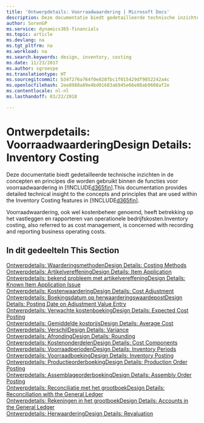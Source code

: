 ```yaml
---
title: 'Ontwerpdetails: Voorraadwaardering | Microsoft Docs'
description: Deze documentatie biedt gedetailleerde technische inzichten in de concepten en principes die worden gebruikt binnen de functies voor voorraadwaardering in Finance and Operations, Business edition.
author: SorenGP
ms.service: dynamics365-financials
ms.topic: article
ms.devlang: na
ms.tgt_pltfrm: na
ms.workload: na
ms.search.keywords: design, inventory, costing
ms.date: 11/23/2017
ms.author: sgroespe
ms.translationtype: HT
ms.sourcegitcommit: b34f276a764f0e828fbc1f015429df9852242a4c
ms.openlocfilehash: 2ee8988a89e4bd01683a6945e66e08ab9608af2e
ms.contentlocale: nl-nl
ms.lasthandoff: 03/22/2018

---
```

# <a name="design-details-inventory-costing"></a><span data-ttu-id="5eb30-103">Ontwerpdetails: Voorraadwaardering</span><span class="sxs-lookup"><span data-stu-id="5eb30-103">Design Details: Inventory Costing</span></span>
<span data-ttu-id="5eb30-104">Deze documentatie biedt gedetailleerde technische inzichten in de concepten en principes die worden gebruikt binnen de functies voor voorraadwaardering in [!INCLUDE[d365fin](includes/d365fin_md.md)].</span><span class="sxs-lookup"><span data-stu-id="5eb30-104">This documentation provides detailed technical insight to the concepts and principles that are used within the Inventory Costing features in [!INCLUDE[d365fin](includes/d365fin_md.md)].</span></span>  

<span data-ttu-id="5eb30-105">Voorraadwaardering, ook wel kostenbeheer genoemd, heeft betrekking op het vastleggen en rapporteren van operationele bedrijfskosten.</span><span class="sxs-lookup"><span data-stu-id="5eb30-105">Inventory costing, also referred to as cost management, is concerned with recording and reporting business operating costs.</span></span>  

## <a name="in-this-section"></a><span data-ttu-id="5eb30-106">In dit gedeelte</span><span class="sxs-lookup"><span data-stu-id="5eb30-106">In This Section</span></span>  
[<span data-ttu-id="5eb30-107">Ontwerpdetails: Waarderingsmethoden</span><span class="sxs-lookup"><span data-stu-id="5eb30-107">Design Details: Costing Methods</span></span>](design-details-costing-methods.md)  
[<span data-ttu-id="5eb30-108">Ontwerpdetails: Artikelvereffening</span><span class="sxs-lookup"><span data-stu-id="5eb30-108">Design Details: Item Application</span></span>](design-details-item-application.md)  
[<span data-ttu-id="5eb30-109">Ontwerpdetails: bekend probleem met artikelvereffening</span><span class="sxs-lookup"><span data-stu-id="5eb30-109">Design Details: Known Item Application Issue</span></span>](design-details-inventory-zero-level-open-item-ledger-entries.md)  
[<span data-ttu-id="5eb30-110">Ontwerpdetails: Kostenwaardering</span><span class="sxs-lookup"><span data-stu-id="5eb30-110">Design Details: Cost Adjustment</span></span>](design-details-cost-adjustment.md)  
[<span data-ttu-id="5eb30-111">Ontwerpdetails: Boekingsdatum op herwaarderingswaardepost</span><span class="sxs-lookup"><span data-stu-id="5eb30-111">Design Details: Posting Date on Adjustment Value Entry</span></span>](design-details-inventory-adjustment-value-entry-posting-date.md)  
[<span data-ttu-id="5eb30-112">Ontwerpdetails: Verwachte kostenboeking</span><span class="sxs-lookup"><span data-stu-id="5eb30-112">Design Details: Expected Cost Posting</span></span>](design-details-expected-cost-posting.md)  
[<span data-ttu-id="5eb30-113">Ontwerpdetails: Gemiddelde kostprijs</span><span class="sxs-lookup"><span data-stu-id="5eb30-113">Design Details: Average Cost</span></span>](design-details-average-cost.md)  
[<span data-ttu-id="5eb30-114">Ontwerpdetails: Verschil</span><span class="sxs-lookup"><span data-stu-id="5eb30-114">Design Details: Variance</span></span>](design-details-variance.md)  
[<span data-ttu-id="5eb30-115">Ontwerpdetails: Afronding</span><span class="sxs-lookup"><span data-stu-id="5eb30-115">Design Details: Rounding</span></span>](design-details-rounding.md)  
[<span data-ttu-id="5eb30-116">Ontwerpdetails: Kostenonderdelen</span><span class="sxs-lookup"><span data-stu-id="5eb30-116">Design Details: Cost Components</span></span>](design-details-cost-components.md)  
[<span data-ttu-id="5eb30-117">Ontwerpdetails: Voorraadperioden</span><span class="sxs-lookup"><span data-stu-id="5eb30-117">Design Details: Inventory Periods</span></span>](design-details-inventory-periods.md)  
[<span data-ttu-id="5eb30-118">Ontwerpdetails: Voorraadboeking</span><span class="sxs-lookup"><span data-stu-id="5eb30-118">Design Details: Inventory Posting</span></span>](design-details-inventory-posting.md)  
[<span data-ttu-id="5eb30-119">Ontwerpdetails: Productieorderboeking</span><span class="sxs-lookup"><span data-stu-id="5eb30-119">Design Details: Production Order Posting</span></span>](design-details-production-order-posting.md)  
[<span data-ttu-id="5eb30-120">Ontwerpdetails: Assemblageorderboeking</span><span class="sxs-lookup"><span data-stu-id="5eb30-120">Design Details: Assembly Order Posting</span></span>](design-details-assembly-order-posting.md)  
[<span data-ttu-id="5eb30-121">Ontwerpdetails: Reconciliatie met het grootboek</span><span class="sxs-lookup"><span data-stu-id="5eb30-121">Design Details: Reconciliation with the General Ledger</span></span>](design-details-reconciliation-with-the-general-ledger.md)  
[<span data-ttu-id="5eb30-122">Ontwerpdetails: Rekeningen in het grootboek</span><span class="sxs-lookup"><span data-stu-id="5eb30-122">Design Details: Accounts in the General Ledger</span></span>](design-details-accounts-in-the-general-ledger.md)  
[<span data-ttu-id="5eb30-123">Ontwerpdetails: Herwaardering</span><span class="sxs-lookup"><span data-stu-id="5eb30-123">Design Details: Revaluation</span></span>](design-details-revaluation.md)

